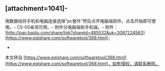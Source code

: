 \[attachment=1041\]-
-
用数据线将手机和电脑连接选择“pc套件”然后点开电脑端软件。点击开始即可使用。-
C5-00亲测可用。-
附件分电脑端和手机端。-
附件：[http://pan.baidu.com/share/link?shareid=485532&uk=3087224563](https://www.eqishare.com/softwaretool/368.html)-

-

本文转自 [https://www.eqishare.com/softwaretool/368.html](https://www.eqishare.com/softwaretool/368.html)，如有侵权，请联系删除。